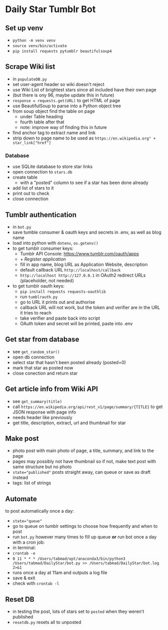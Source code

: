 # Daily Star Tumblr Bot

## Set up venv
- `python -m venv venv`
- `source venv/bin/activate`
- `pip install requests pytumblr beautifulsoup4`

## Scrape Wiki list
- in `populateDB.py`
- set user-agent header so wiki doesn't reject
- use Wiki List of brightest stars since all included have their own page
- (but there is ony 96, maybe update this in future)
- `response = requests.get(URL)` to get HTML of page
- use BeautifulSoup to parse into a Python object tree
- from soup object find the table on page
  - under Table heading
  - fourth table after that
  - note: improve way of finding this in future
- find anchor tag to extract name and link
- strip down to page name to be used as `https://en.wikipedia.org" + star_link["href"]`

### Database
- use SQLite database to store star links
- open connection to `stars.db`
- create table
  - with a "posted" column to see if a star has been done already
- add list of stars to it
- print out to check
- close connection

## Tumblr authentication
- in `bot.py`
- save tumble consumer & oauth keys and secrets in .env, as well as blog name
- load into python with `dotenv`, `os.getenv()`
- to get tumblr consumer keys:
  - Tumblr API Console: https://www.tumblr.com/oauth/apps
  - _+ Register application_
  - fill in app name, blog URL as Application Website, description
  - default callback URL `http://localhost/callback`
  - `http://localhost http://127.0.0.1` in OAuth2 redirect URLs (placeholder, not needed)
- to get tumblr oauth keys:
  - `pip install requests requests-oauthlib`
  - run `tumblrauth.py`
  - go to URL it prints out and authorise
  - callback URL will not work, but the token and verifier are in the URL it tries to reach
  - take verifier and paste back into script
  - OAuth token and secret will be printed, paste into .env

## Get star from database
- see `get_random_star()`
- open db connection
- select star that hasn't been posted already (posted=0)
- mark that star as posted now
- close conection and return star

## Get article info from Wiki API
- see `get_summary(title)`
- call `https://en.wikipedia.org/api/rest_v1/page/summary/{TITLE}` to get JSON response with page info
- needs header like previously
- get title, description, extract, url and thumbnail for star

## Make post
- photo post with main photo of page, a title, summary, and link to the page
- pages may possibly not have thumbnail so if not, make text post with same structure but no photo
- `state="published"` posts straight away, can queue or save as draft instead
- tags: list of strings

## Automate
to post automatically once a day:
- `state="queue"`
- go to queue on tumblr settings to choose how frequently and when to post
- run `bot.py` however many times to fill up queue
**or** run bot once a day with a cron job:
- in terminal: 
- `crontab -e`
- `0 11 * * * /Users/tabmad/opt/anaconda3/bin/python3 /Users/tabmad/DailyStar/bot.py >> /Users/tabmad/DailyStar/bot.log 2>&1`
- runs once a day at 11am and outputs a log file
- save & exit
- check with `crontab -l`

## Reset DB
- in testing the post, lots of stars set to `posted` when they weren't published
- `resetdb.py` resets all to unposted